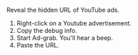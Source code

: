 Reveal the hidden URL of YouTube ads. 

1) Right-click on a Youtube advertisement.
2) Copy the debug info.
3) Start Ad-grab. You'll hear a beep.
4) Paste the URL.
